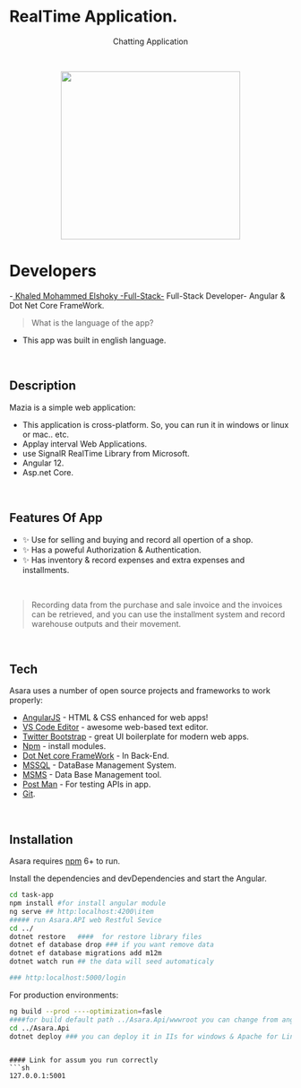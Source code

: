 # RealTime Application.

<p align="center">
  Chatting Application
</p>  

&nbsp;

<p align="center">
  <img width="320" height="300" src="https://cdn2.vectorstock.com/i/1000x1000/42/21/man-and-woman-chatting-online-on-their-smartphones-vector-20584221.jpg">
</p>

# Developers

-[ Khaled Mohammed Elshoky -Full-Stack-](https://github.com/KhaledAbd/) Full-Stack Developer- Angular & Dot Net Core FrameWork.


> What is the language of the app?
- This app was built in english language.

&nbsp;

## Description
Mazia is a simple web application: 
- This application is cross-platform. So, you can run it in windows or linux or mac.. etc.
- Applay interval Web Applications.
- use SignalR RealTime Library from Microsoft.
- Angular 12.
- Asp.net Core.

&nbsp;

## Features Of App
- ✨ Use for selling and buying and record all opertion of a shop.
- ✨ Has a poweful Authorization & Authentication.
- ✨ Has inventory & record expenses and extra expenses and installments.

&nbsp;

> Recording data from the purchase and sale invoice and the invoices can be retrieved, and you can use the installment system and record warehouse outputs and their movement.

&nbsp;

## Tech

Asara uses a number of open source projects and frameworks to work properly:

- [AngularJS](https://angularjs.org/) - HTML & CSS enhanced for web apps!
- [VS Code Editor](https://code.visualstudio.com/) - awesome web-based text editor.
- [Twitter Bootstrap](https://getbootstrap.com/) - great UI boilerplate for modern web apps.
- [Npm](https://www.npmjs.com/) - install modules.
- [Dot Net core FrameWork](https://docs.microsoft.com/en-us/aspnet/core/?view=aspnetcore-6.0) - In Back-End.
- [MSSQL](https://www.mssql.com/) - DataBase Management System.
- [MSMS](https://www.mysql.com/products/workbench/) - Data Base Management tool.
- [Post Man](https://www.postman.com/) - For testing APIs in app.
- [Git](https://git-scm.com/).

&nbsp;

## Installation

Asara requires [npm](https://www.npmjs.com) 6+ to run.

Install the dependencies and devDependencies and start the Angular.


```sh
cd task-app
npm install #for install angular module
ng serve ## http:localhost:4200\item
##### run Asara.API web Restful Sevice
cd ../
dotnet restore   ####  for restore library files
dotnet ef database drop ### if you want remove data 
dotnet ef database migrations add m12m
dotnet watch run ## the data will seed automaticaly

### http:localhost:5000/login
```

For production environments:

```sh
ng build --prod ----optimization=fasle  
####for build default path ../Asara.Api/wwwroot you can change from angular.js
cd ../Asara.Api
dotnet deploy ### you can deploy it in IIs for windows & Apache for Linux
```
```

#### Link for assum you run correctly
```sh
127.0.0.1:5001
```

&nbsp;
